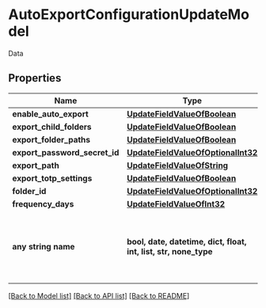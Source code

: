 # AutoExportConfigurationUpdateModel

Data

## Properties
Name | Type | Description | Notes
------------ | ------------- | ------------- | -------------
**enable_auto_export** | [**UpdateFieldValueOfBoolean**](UpdateFieldValueOfBoolean.md) |  | [optional] 
**export_child_folders** | [**UpdateFieldValueOfBoolean**](UpdateFieldValueOfBoolean.md) |  | [optional] 
**export_folder_paths** | [**UpdateFieldValueOfBoolean**](UpdateFieldValueOfBoolean.md) |  | [optional] 
**export_password_secret_id** | [**UpdateFieldValueOfOptionalInt32**](UpdateFieldValueOfOptionalInt32.md) |  | [optional] 
**export_path** | [**UpdateFieldValueOfString**](UpdateFieldValueOfString.md) |  | [optional] 
**export_totp_settings** | [**UpdateFieldValueOfBoolean**](UpdateFieldValueOfBoolean.md) |  | [optional] 
**folder_id** | [**UpdateFieldValueOfOptionalInt32**](UpdateFieldValueOfOptionalInt32.md) |  | [optional] 
**frequency_days** | [**UpdateFieldValueOfInt32**](UpdateFieldValueOfInt32.md) |  | [optional] 
**any string name** | **bool, date, datetime, dict, float, int, list, str, none_type** | any string name can be used but the value must be the correct type | [optional]

[[Back to Model list]](../README.md#documentation-for-models) [[Back to API list]](../README.md#documentation-for-api-endpoints) [[Back to README]](../README.md)


